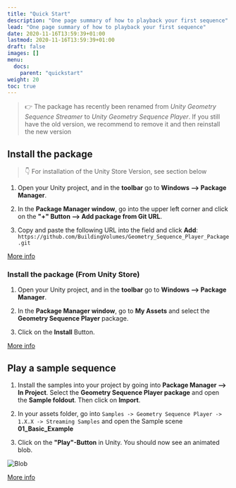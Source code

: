 ```yaml
---
title: "Quick Start"
description: "One page summary of how to playback your first sequence"
lead: "One page summary of how to playback your first sequence"
date: 2020-11-16T13:59:39+01:00
lastmod: 2020-11-16T13:59:39+01:00
draft: false
images: []
menu:
  docs:
    parent: "quickstart"
weight: 20
toc: true
---
```


> 👉 The package has recently been renamed from _Unity Geometry Sequence Streamer_ to _Unity Geometry Sequence Player_.
If you still have the old version, we recommend to remove it and then reinstall the new version

## Install the package

> 👇 For installation of the Unity Store Version, see section below

1. Open your Unity project, and in the **toolbar** go to **Windows –> Package Manager**.

2. In the **Package Manager window**, go into the upper left corner and click on the **"+" Button –> Add package from Git URL**.

3. Copy and paste the following URL into the field and click **Add**: `https://github.com/BuildingVolumes/Geometry_Sequence_Player_Package.git`

[More info](/Unity_Geometry_Sequence_Player/docs/tutorials/installation/)

### Install the package (From Unity Store)

1. Open your Unity project, and in the **toolbar** go to **Windows –> Package Manager**.

2. In the **Package Manager window**, go to **My Assets** and select the **Geometry Sequence Player** package.

3. Click on the **Install** Button.

[More info](/Unity_Geometry_Sequence_Player/docs/tutorials/installation/#package-installation-unity-store-version)

## Play a sample sequence

1. Install the samples into your project by going into **Package Manager –> In Project**. Select the **Geometry Sequence Player package** and open the **Sample foldout**. Then click on **Import**.

2. In your assets folder, go into `Samples -> Geometry Sequence Player -> 1.X.X -> Streaming Samples`  and open the Sample scene **01_Basic_Example**

3. Click on the **"Play"-Button** in Unity. You should now see an animated blob.

![Blob](https://media3.giphy.com/media/v1.Y2lkPTc5MGI3NjExYmVvbXVpazdyanR0dmxyNDhjazNkM3owcnV3NHlwMWFseDRpemoyeiZlcD12MV9pbnRlcm5hbF9naWZfYnlfaWQmY3Q9Zw/XuN1lmgwobrU8eWgsb/giphy.gif)

[More info](/Unity_Geometry_Sequence_Player/docs/tutorials/installation/#importing-the-samples)
